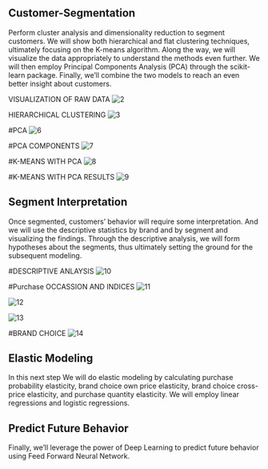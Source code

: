 ## Customer-Segmentation

Perform cluster analysis and dimensionality reduction to segment customers.
We will show both hierarchical and flat clustering techniques, ultimately focusing on the K-means algorithm. Along the way, we will visualize the data appropriately to understand the methods even further. We will then employ Principal Components Analysis (PCA) through the scikit-learn package. Finally, we’ll combine the two models to reach an even better insight about customers. 

VISUALIZATION OF RAW DATA
![2](img/2.png)

HIERARCHICAL CLUSTERING
![3](img/3.png)

#PCA
![6](img/6.png)

#PCA COMPONENTS
![7](img/7.png)

#K-MEANS WITH PCA
![8](img/8.png)

#K-MEANS WITH PCA RESULTS
![9](img/9.png)


## Segment Interpretation
Once segmented, customers’ behavior will require some interpretation. And we will use the descriptive statistics by brand and by segment and visualizing the findings. Through the descriptive analysis, we will form hypotheses about the segments, thus ultimately setting the ground for the subsequent modeling.

#DESCRIPTIVE ANLAYSIS
![10](img/10.png)

#Purchase OCCASSION AND INDICES
![11](img/11.png)

![12](img/12.png)

![13](img/13.png)

#BRAND CHOICE
![14](img/14.png)


## Elastic Modeling
In this next step We will do elastic modeling by calculating purchase probability elasticity, brand choice own price elasticity, brand choice cross-price elasticity, and purchase quantity elasticity. We will employ linear regressions and logistic regressions. 

## Predict Future Behavior
Finally, we’ll leverage the power of Deep Learning to predict future behavior using Feed Forward Neural Network.




